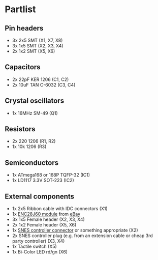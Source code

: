 # Partlist #

## Pin headers ##

- 3x 2x5 SMT (X1, X7, X8)
- 3x 1x5 SMT (X2, X3, X4)
- 2x 1x2 SMT (X5, X6)

## Capacitors ##
- 2x 22pF KER 1206 (C1, C2)
- 2x 10uF TAN C-6032 (C3, C4)

## Crystal oscillators ##
- 1x 16MHz SM-49 (Q1)

## Resistors ##
- 2x 220 1206 (R1, R2)
- 1x 10k 1206 (R3)

## Semiconductors ##

- 1x ATmega168 or 168P TQFP-32 (IC1)
- 1x LD1117 3.3V SOT-223 (IC2)

## External components ##

- 1x 2x5 Ribbon cable with IDC connectors (X1)
- 1x [ENC28J60 module](enc28j60-module.jpg) from [eBay](http://www.ebay.com/sch/?_nkw=enc28j60)
- 3x 1x5 Female header (X2, X3, X4)
- 2x 1x2 Female header (X5, X6)
- 1x [SNES controller connector](http://www.raphnet-tech.com/products/snes_controller_connector/index.php)
  or something appropriate (X2)
- 2x SNES controller plug (e.g. from an extension cable or cheap 3rd
  party controller) (X3, X4)
- 1x Tactile switch (X5)
- 1x Bi-Color LED rd/gn (X6)
